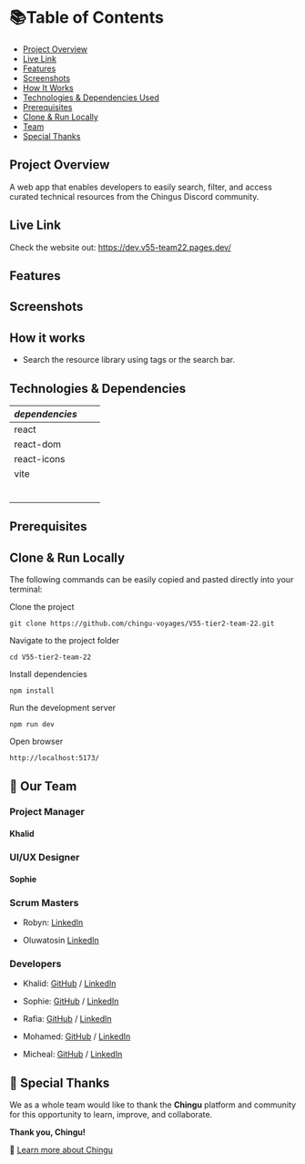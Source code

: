 # 📚Table of Contents

- [Project Overview](#project-overview)
- [Live Link](#live-site)
- [Features](#features)
- [Screenshots](#screenshots)
- [How It Works](#how-it-works)
- [Technologies & Dependencies Used](#technologies--dependencies-used)
- [Prerequisites](#prerequisites)
- [Clone & Run Locally](#clone--run-locally)
- [Team](#our-team)
- [Special Thanks](#special-thanks)


## Project Overview

A web app that enables developers to easily search, filter, and access curated technical resources from the Chingus Discord community.

## Live Link

Check the website out: https://dev.v55-team22.pages.dev/

## Features

## Screenshots

## How it works

- Search the resource library using tags or the search bar.

## Technologies & Dependencies

|***dependencies***  |                 |                  |
|--------------------|-----------------|------------------|
| react              |                 |                  |
| react-dom          |                 |                  |
| react-icons        |                 |                  |
| vite               |                 |                  |
|                    |                 |                  |
|                    |                 |                  |
|                    |                 |                  |
|                    |                 |                  |
|                    |                 |                  |
|                    |                 |                  |


## Prerequisites

## Clone & Run Locally

The following commands can be easily copied and pasted directly into your terminal:

Clone the project

```git clone https://github.com/chingu-voyages/V55-tier2-team-22.git```

Navigate to the project folder

```cd V55-tier2-team-22```

Install dependencies

```npm install```

Run the development server

```npm run dev```

Open browser

```http://localhost:5173/```


## 👥 Our Team

### Project Manager

####  Khalid

### UI/UX Designer

#### Sophie

### Scrum Masters

- Robyn: [LinkedIn](https://www.linkedin.com/in/robyn-joynt/)

- Oluwatosin [LinkedIn](https://www.linkedin.com/in/oluwatosin-awoniyi-8a48228a/)

### Developers

- Khalid: [GitHub](https://github.com/volumia) / [LinkedIn](https://www.linkedin.com/in/khalid-khogali/)

- Sophie: [GitHub](https://github.com/zofienora) / [LinkedIn](https://www.linkedin.com/in/sophie-nora-keil/)

- Rafia: [GitHub](https://github.com/rafia-farooq) / [LinkedIn](https://www.linkedin.com/in/rafia-farooq/)

- Mohamed: [GitHub](https://github.com/MohamedNabil720) / [LinkedIn](https://www.linkedin.com/in/muhammad--nabil/)

- Micheal: [GitHub](https://github.com/Izunnaya) / [LinkedIn](https://www.linkedin.com/in/michael-ugorji/)


## 🙏 Special Thanks

We as a whole team would like to thank the **Chingu** platform and community for this opportunity to learn, improve, and collaborate.

**Thank you, Chingu!**

🔗 [Learn more about Chingu](https://www.chingu.io/)
